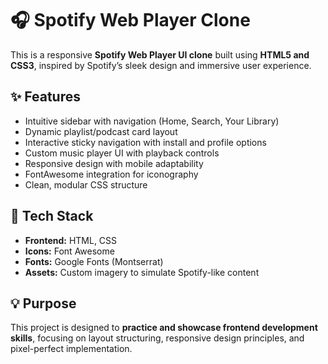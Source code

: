 # 🎧 Spotify Web Player Clone

This is a responsive **Spotify Web Player UI clone** built using **HTML5 and CSS3**, inspired by Spotify’s sleek design and immersive user experience.

## ✨ Features
- Intuitive sidebar with navigation (Home, Search, Your Library)  
- Dynamic playlist/podcast card layout  
- Interactive sticky navigation with install and profile options  
- Custom music player UI with playback controls  
- Responsive design with mobile adaptability  
- FontAwesome integration for iconography  
- Clean, modular CSS structure  

## 📁 Tech Stack
- **Frontend:** HTML, CSS  
- **Icons:** Font Awesome  
- **Fonts:** Google Fonts (Montserrat)  
- **Assets:** Custom imagery to simulate Spotify-like content  

## 💡 Purpose
This project is designed to **practice and showcase frontend development skills**, focusing on layout structuring, responsive design principles, and pixel-perfect implementation.
